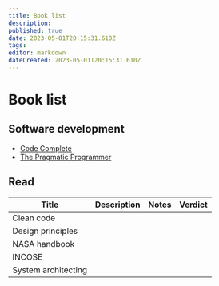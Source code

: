 ```yaml
---
title: Book list
description: 
published: true
date: 2023-05-01T20:15:31.610Z
tags: 
editor: markdown
dateCreated: 2023-05-01T20:15:31.610Z
---
```


# Book list


## Software development

* [Code Complete](https://www.bol.com/nl/nl/p/code-complete/1001004002107135/)
* [The Pragmatic Programmer](https://www.bol.com/nl/nl/p/the-pragmatic-programmer/9200000110185055/)


## Read

Title | Description | Notes | Verdict
--- | --- | --- | --- |
Clean code | | |
Design principles | 
NASA handbook |
INCOSE |
System architecting |